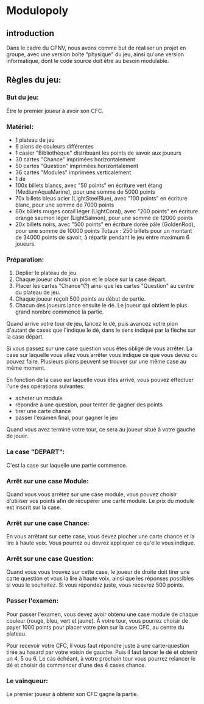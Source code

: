 # Modulopoly

## introduction
Dans le cadre du CPNV, nous avons comme but de réaliser un projet en groupe, avec une version boîte "physique" du jeu, ainsi qu'une version informatique, dont le code source doit être au besoin modulable.

## Règles du jeu:
### But du jeu:
Être le premier joueur à avoir son CFC.

### Matériel:
- 1 plateau de jeu
- 6 pions de couleurs différentes
- 1 casier "Bibliothèque" distribuant les points de savoir aux joueurs
- 30 cartes "Chance" imprimées horizontalement
- 50 cartes "Question" imprimées horizontalement
- 36 cartes "Modules" imprimées verticalement
- 1 dé
- 100x billets blancs, 
avec "50 points" en écriture vert étang (MediumAquaMarine), pour une somme de 5000 points
- 70x billets bleus acier (LightSteelBlue), 
avec "100 points" en écriture blanc, pour une somme de 7000 points
- 60x billets rouges corail léger (LightCoral), 
avec "200 points" en écriture orange saumon léger (LightSalmon), pour une somme de 12000 points
- 20x billets noirs, avec "500 points" en écriture dorée pâle (GoldenRod), pour une somme de 10000 points
Totaux : 250 billets pour un montant de 34000 points de savoir, à répartir pendant le jeu entre maximum 6 joueurs.


### Préparation:
1. Déplier le plateau de jeu.
2. Chaque joueur choisit un pion et le place sur la case départ.
3. Placer les cartes "Chance"(?) ainsi que les cartes "Question" au centre du plateau de jeu. 
4. Chaque joueur reçoit 500 points au début de partie.
5. Chacun des joueurs lance ensuite le dé. Le joueur qui obtient le plus grand nombre commence la partie.

Quand arrive votre tour de jeu, lancez le dé, puis avancez votre pion d'autant de cases que l'indique le dé, dans le sens indiqué par la flèche sur la case départ.

Si vous passez sur une case question vous êtes obligé de vous arrêter.
La case sur laquelle vous allez vous arrêter vous indique ce que vous devez ou pouvez faire.
Plusieurs pions peuvent se trouver sur une même case au même moment.

En fonction de la case sur laquelle vous êtes arrivé, vous pouvez effectuer l'une des opérations suivantes:

- acheter un module
- répondre à une question, pour tenter de gagner des points
- tirer une carte chance
- passer l'examen final, pour gagner le jeu

Quand vous avez terminé votre tour, ce sera au joueur situé à votre gauche de jouer.

### La case "DEPART":
C'est la case sur laquelle une partie commence.

### Arrêt sur une case Module:
Quand vous vous arrêtez sur une case module, vous pouvez choisir d'utiliser vos points afin de récupérer une carte module.
Le prix du module est inscrit sur la case.

### Arrêt sur une case Chance:
En vous arrêtant sur cette case, vous devez piocher une carte chance et la lire à haute voix. 
Vous pourrez ou devrez appliquer ce qu'elle vous indique.

### Arrêt sur une case Question:
Quand vous vous trouvez sur cette case, le joueur de droite doit tirer une carte question et vous la lire à haute voix, ainsi que les réponses possibles si vous le souhaitez. 
Si vous répondez juste, vous recevrez 500 points.

### Passer l'examen:
Pour passer l'examen, vous devez avoir obtenu une case module de chaque couleur (rouge, bleu, vert et jaune). 
À votre tour, vous pourrez choisir de payer 1000 points pour placer votre pion sur la case CFC, au centre du plateau.

Pour recevoir votre CFC, il vous faut répondre juste à une carte-question tirée au hasard par votre voisin de gauche.
Puis il faut lancer le dé et obtenir un 4, 5 ou 6. 
Le cas échéant, à votre prochain tour vous pourrez relancer le dé et choisir de commencer d'une des 4 cases chance.

### Le vainqueur:
Le premier joueur à obtenir son CFC gagne la partie.
